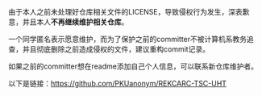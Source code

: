 由于本人之前未处理好仓库相关文件的LICENSE，导致侵权行为发生，深表歉意，并且本人**不再继续维护相关仓库**。

一个同学匿名表示愿意维护，而为了保护之前的committer不被计算机系教务追查，并且彻底删除之前造成侵权的文件，建议重构commit记录。

如果之前的committer想在readme添加自己个人信息，可以联系新仓库维护者。

以下是链接：https://github.com/PKUanonym/REKCARC-TSC-UHT

